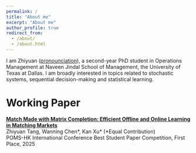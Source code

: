 ```yaml
---
permalink: /
title: "About me"
excerpt: "About me"
author_profile: true
redirect_from: 
  - /about/
  - /about.html
---
```


I am Zhiyuan ([pronounciation](https://namedrop.io/zhiyuantang)), a second-year PhD student in Operations Management at Naveen Jindal School of Management, the University of Texas at Dallas. I am broadly interested in topics related to stochastic systems, sequential decision-making and statistical learning.   



Working Paper
======
[**Match Made with Matrix Completion: Efficient Offline and Online Learning in Matching Markets**](https://papers.ssrn.com/sol3/papers.cfm?abstract_id=4976903)  
Zhiyuan Tang, Wanning Chen\*, Kan Xu\*  (*Equal Contribution)  
POMS-HK International Conference Best Student Paper Competition, First Place, 2025



